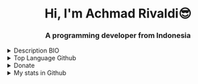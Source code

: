 <h1 align="center">Hi, I'm Achmad Rivaldi😎</h1>
<h3 align="center">A programming developer from Indonesia</h3>


<details>
  <summary>Description BIO</summary>

- 🔭 I’m currently working on company
- 🌱 I’m currently learning vuejs and laravel
- 😄 I'm natively speak Indonesian.
- ⚡ Fun fact: i'am anime lover and kpop fans
</details>

<details>
  <summary>Top Language Github</summary>
  <a href="https://github.com/mrtampan/github-readme-stats"><img alt="Mrtampan Top Languages" src="https://github-readme-stats.vercel.app/api/top-langs/?username=mrtampan&langs_count=8&count_private=false&layout=compact&theme=dracula&hide_border=true&bg_color=0D1117" /></a>
</details>


<details>
   <summary>Donate</summary>

 
Support Me On:
- 👉 🌍 [Shiba Inu] 0xff5446ad232aab1943c6aa0492383eea0e0c1cf1
- 👉 🌍 [Doge] DGoX5QBSPx6hhWdM6vX9C7FfmU11gTsp96
- 👉 🌍 [Bitcoin] 1DcW4Smp4i7s7wPoMq6nybfANn9iBbRnYG
- 👉 🌍 [BTT] TEN1KMp9T6ofwfB3owbeJbPqabHszFcV6E

</details>

<details>
  <summary>My stats in Github</summary>
  <img src="https://github-readme-stats.vercel.app/api?username=mrtampan&show_icons=true">
  <img src="https://github-profile-trophy.vercel.app/?username=mrtampan">
</details>


